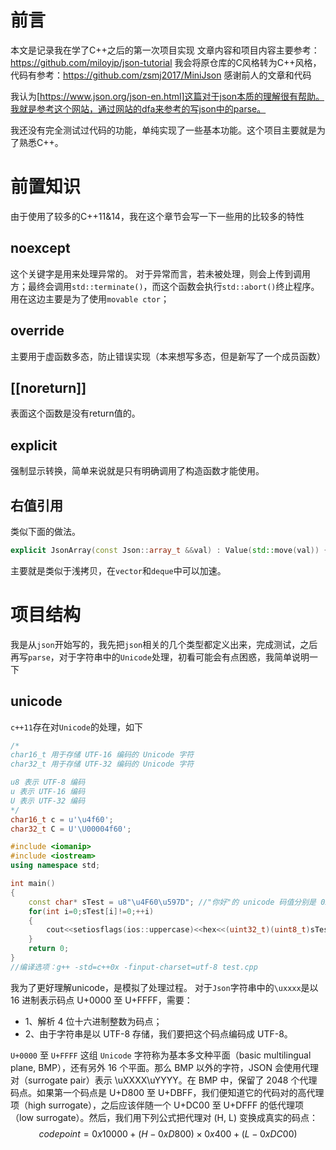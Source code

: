 # 前言
本文是记录我在学了C++之后的第一次项目实现
文章内容和项目内容主要参考：https://github.com/miloyip/json-tutorial
我会将原仓库的C风格转为C++风格，代码有参考：https://github.com/zsmj2017/MiniJson
感谢前人的文章和代码

我认为[https://www.json.org/json-en.html]这篇对于json本质的理解很有帮助。我就是参考这个网站，通过网站的dfa来参考的写json中的parse。

我还没有完全测试过代码的功能，单纯实现了一些基本功能。这个项目主要就是为了熟悉C++。



# 前置知识
由于使用了较多的C++11&14，我在这个章节会写一下一些用的比较多的特性

## noexcept
这个关键字是用来处理异常的。
对于异常而言，若未被处理，则会上传到调用方；最终会调用`std::terminate()`，而这个函数会执行`std::abort()`终止程序。
用在这边主要是为了使用`movable ctor`；

## override
主要用于虚函数多态，防止错误实现（本来想写多态，但是新写了一个成员函数）

## [[noreturn]]
表面这个函数是没有return值的。

## explicit
强制显示转换，简单来说就是只有明确调用了构造函数才能使用。

## 右值引用

类似下面的做法。
```c++
explicit JsonArray(const Json::array_t &&val) : Value(std::move(val)) {}
```
主要就是类似于浅拷贝，在`vector`和`deque`中可以加速。

# 项目结构
我是从`json`开始写的，我先把`json`相关的几个类型都定义出来，完成测试，之后再写`parse`，对于字符串中的`Unicode`处理，初看可能会有点困惑，我简单说明一下

## unicode
`c++11`存在对`Unicode`的处理，如下
```c++
/*
char16_t 用于存储 UTF-16 编码的 Unicode 字符
char32_t 用于存储 UTF-32 编码的 Unicode 字符

u8 表示 UTF-8 编码
u 表示 UTF-16 编码
U 表示 UTF-32 编码
*/
char16_t c = u'\u4f60';
char32_t C = U'\U00004f60';

#include <iomanip>
#include <iostream> 
using namespace std;

int main()
{
	const char* sTest = u8"\u4F60\u597D"; //"你好"的 unicode 码值分别是 0x4F60 和 0x597D
	for(int i=0;sTest[i]!=0;++i)
	{
		cout<<setiosflags(ios::uppercase)<<hex<<(uint32_t)(uint8_t)sTest[i]<<" ";
	}
	return 0;
}
//编译选项：g++ -std=c++0x -finput-charset=utf-8 test.cpp
```
我为了更好理解unicode，是模拟了处理过程。
对于`Json`字符串中的`\uxxxx`是以 16 进制表示码点 U+0000 至 U+FFFF，需要：
* 1、解析 4 位十六进制整数为码点；
* 2、由于字符串是以 UTF-8 存储，我们要把这个码点编码成 UTF-8。

`U+0000` 至 `U+FFFF` 这组 `Unicode` 字符称为基本多文种平面（basic multilingual plane, BMP），还有另外 16 个平面。那么 BMP 以外的字符，JSON 会使用代理对（surrogate pair）表示 \uXXXX\uYYYY。在 BMP 中，保留了 2048 个代理码点。如果第一个码点是 U+D800 至 U+DBFF，我们便知道它的代码对的高代理项（high surrogate），之后应该伴随一个 U+DC00 至 U+DFFF 的低代理项（low surrogate）。然后，我们用下列公式把代理对 (H, L) 变换成真实的码点：
$$codepoint = 0x10000 + (H − 0xD800) × 0x400 + (L − 0xDC00)$$


